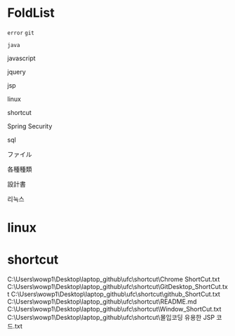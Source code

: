 # FoldList

`error`
`git`

`java`

javascript

jquery

jsp

linux

shortcut

Spring Security

sql

ファイル

各種種類

設計書

리눅스

# linux




# shortcut
C:\Users\wowp1\Desktop\laptop_github\ufc\shortcut\Chrome ShortCut.txt
C:\Users\wowp1\Desktop\laptop_github\ufc\shortcut\GitDesktop_ShortCut.txt
C:\Users\wowp1\Desktop\laptop_github\ufc\shortcut\github_ShortCut.txt
C:\Users\wowp1\Desktop\laptop_github\ufc\shortcut\README.md
C:\Users\wowp1\Desktop\laptop_github\ufc\shortcut\Window_ShortCut.txt
C:\Users\wowp1\Desktop\laptop_github\ufc\shortcut\몰입코딩 유용한 JSP 코드.txt

